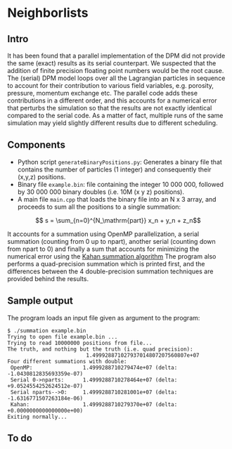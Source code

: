 # Neighborlists 

## Intro
It has been found that a parallel implementation of the DPM did not provide
the same (exact) results as its serial counterpart. We suspected that the 
addition of finite precision floating point numbers would be the root cause.
The (serial) DPM model loops over all the Lagrangian particles in sequence 
to account for their contribution to various field variables, e.g. porosity, 
pressure, momentum exchange etc. The parallel code adds these contributions
in a different order, and this accounts for a numerical error that perturbs
the simulation so that the results are not exactly identical compared to the
serial code. As a matter of fact, multiple runs of the same simulation may
yield slightly different results due to different scheduling.

## Components
* Python script `generateBinaryPositions.py`: Generates a binary file that 
contains the number of particles (1 integer) and consequently their (x,y,z) 
positions.
* Binary file `example.bin`: file containing the integer 10 000 000, followed
by 30 000 000 binary doubles (i.e. 10M (x y z) positions).
* A main file `main.cpp` that loads the binary file into an N x 3 array, and
proceeds to sum all the positions to a single summation:
```math
    s = \sum_{n=0}^{N_\mathrm{part}} x_n + y_n + z_n
```
It accounts for a summation using OpenMP parallelization, a serial summation
(counting from 0 up to npart), another serial (counting down from npart to 0) 
and finally a sum that accounts for minimizing the numerical error using the
 [Kahan summation algorithm](https://en.wikipedia.org/wiki/Kahan_summation_algorithm)
The program also performs a quad-precision summation which is printed first, 
and the differences between the 4 double-precision summation techniques are 
provided behind the results.

## Sample output
The program loads an input file given as argument to the program:
```
$ ./summation example.bin
Trying to open file example.bin ...
Trying to read 10000000 positions from file...
The truth, and nothing but the truth (i.e. quad precision):
                         1.499928871027937014807207560807e+07
Four different summations with double:
 OpenMP:                1.4999288710279474e+07 (delta: -1.0430812835693359e-07)
 Serial 0->nparts:      1.4999288710278464e+07 (delta: +9.0524554252624512e-07)
 Serial nparts-->0:     1.4999288710281001e+07 (delta: -1.6316771507263184e-06)
 Kahan:                 1.4999288710279370e+07 (delta: +0.0000000000000000e+00)
Exiting normally...
```

## To do
